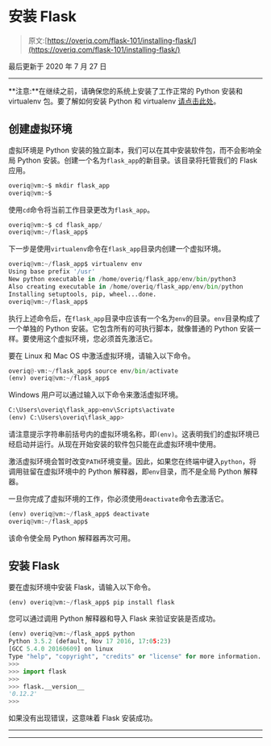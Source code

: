 # 安装 Flask

> 原文:[https://overiq.com/flask-101/installing-flask/](https://overiq.com/flask-101/installing-flask/)

最后更新于 2020 年 7 月 27 日

* * *

**注意:**在继续之前，请确保您的系统上安装了工作正常的 Python 安装和 virtualenv 包。要了解如何安装 Python 和 virtualenv [请点击此处](/django-1-10/installing-django/)。

## 创建虚拟环境

虚拟环境是 Python 安装的独立副本，我们可以在其中安装软件包，而不会影响全局 Python 安装。创建一个名为`flask_app`的新目录。该目录将托管我们的 Flask 应用。

```py
overiq@vm:~$ mkdir flask_app
overiq@vm:~$

```

使用`cd`命令将当前工作目录更改为`flask_app`。

```py
overiq@vm:~$ cd flask_app/
overiq@vm:~/flask_app$

```

下一步是使用`virtualenv`命令在`flask_app`目录内创建一个虚拟环境。

```py
overiq@vm:~/flask_app$ virtualenv env
Using base prefix '/usr'
New python executable in /home/overiq/flask_app/env/bin/python3
Also creating executable in /home/overiq/flask_app/env/bin/python
Installing setuptools, pip, wheel...done.
overiq@vm:~/flask_app$

```

执行上述命令后，在`flask_app`目录中应该有一个名为`env`的目录。`env`目录构成了一个单独的 Python 安装。它包含所有的可执行脚本，就像普通的 Python 安装一样。要使用这个虚拟环境，您必须首先激活它。

要在 Linux 和 Mac OS 中激活虚拟环境，请输入以下命令。

```py
overiq@-vm:~/flask_app$ source env/bin/activate
(env) overiq@vm:~/flask_app$

```

Windows 用户可以通过输入以下命令来激活虚拟环境。

```py
C:\Users\overiq\flask_app>env\Scripts\activate
(env) C:\Users\overiq\flask_app>

```

请注意提示字符串前括号内的虚拟环境名称，即`(env)`。这表明我们的虚拟环境已经启动并运行。从现在开始安装的软件包只能在此虚拟环境中使用。

激活虚拟环境会暂时改变`PATH`环境变量。因此，如果您在终端中键入`python`，将调用驻留在虚拟环境中的 Python 解释器，即`env`目录，而不是全局 Python 解释器。

一旦你完成了虚拟环境的工作，你必须使用`deactivate`命令去激活它。

```py
(env) overiq@vm:~/flask_app$ deactivate
overiq@vm:~/flask_app$

```

该命令使全局 Python 解释器再次可用。

## 安装 Flask

要在虚拟环境中安装 Flask，请输入以下命令。

```py
(env) overiq@vm:~/flask_app$ pip install flask

```

您可以通过调用 Python 解释器和导入 Flask 来验证安装是否成功。

```py
(env) overiq@vm:~/flask_app$ python
Python 3.5.2 (default, Nov 17 2016, 17:05:23) 
[GCC 5.4.0 20160609] on linux
Type "help", "copyright", "credits" or "license" for more information.
>>> 
>>> import flask
>>> 
>>> flask.__version__
'0.12.2'
>>>

```

如果没有出现错误，这意味着 Flask 安装成功。

* * *

* * *